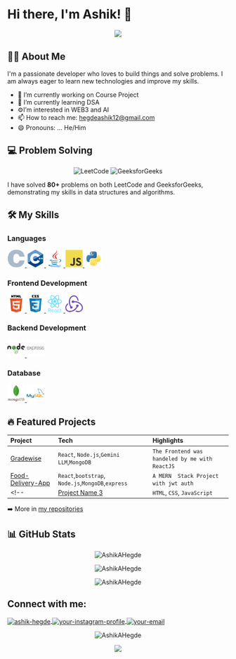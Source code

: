 # Hi there, I'm Ashik! 👋

<p align="center">
  <a href="https://github.com/AshikAHegde">
    <img src="https://capsule-render.vercel.app/api?type=waving&color=auto&height=300&section=header&text=Ashik%20Hegde&fontSize=90" />
  </a>
</p>

## 👨‍💻 About Me

I'm a passionate developer who loves to build things and solve problems. I am always eager to learn new technologies and improve my skills.

- 🔭 I’m currently working on Course Project
- 🌱 I’m currently learning DSA
- ⚙️I’m interested in WEB3 and AI
- 📫 How to reach me: hegdeashik12@gmail.com
- 😄 Pronouns: ... He/Him

## 💻 Problem Solving

<p align="center">
  <img src="https://img.shields.io/badge/-LeetCode-FFA116?style=for-the-badge&logo=LeetCode&logoColor=black" alt="LeetCode" />
  <img src="https://img.shields.io/badge/GeeksforGeeks-2F8D46?style=for-the-badge&logo=geeksforgeeks&logoColor=white" alt="GeeksforGeeks" />
</p>

I have solved **80+** problems on both LeetCode and GeeksforGeeks, demonstrating my skills in data structures and algorithms.

## 🛠️ My Skills

### Languages
<p align="left">
  <a href="https://www.cprogramming.com/" target="_blank" rel="noreferrer"> <img src="https://raw.githubusercontent.com/devicons/devicon/master/icons/c/c-original.svg" alt="c" width="40" height="40"/> </a>
  <a href="https://www.w3schools.com/cpp/" target="_blank" rel="noreferrer"> <img src="https://raw.githubusercontent.com/devicons/devicon/master/icons/cplusplus/cplusplus-original.svg" alt="cplusplus" width="40" height="40"/> </a>
  <a href="https://www.java.com" target="_blank" rel="noreferrer"> <img src="https://raw.githubusercontent.com/devicons/devicon/master/icons/java/java-original.svg" alt="java" width="40" height="40"/> </a>
  <a href="https://developer.mozilla.org/en-US/docs/Web/JavaScript" target="_blank" rel="noreferrer"> <img src="https://raw.githubusercontent.com/devicons/devicon/master/icons/javascript/javascript-original.svg" alt="javascript" width="40" height="40"/> </a>
  <a href="https://www.python.org" target="_blank" rel="noreferrer"> <img src="https://raw.githubusercontent.com/devicons/devicon/master/icons/python/python-original.svg" alt="python" width="40" height="40"/> </a>
</p>

### Frontend Development
<p align="left">
  <a href="https://www.w3.org/html/" target="_blank" rel="noreferrer"> <img src="https://raw.githubusercontent.com/devicons/devicon/master/icons/html5/html5-original-wordmark.svg" alt="html5" width="40" height="40"/> </a>
  <a href="https://www.w3schools.com/css/" target="_blank" rel="noreferrer"> <img src="https://raw.githubusercontent.com/devicons/devicon/master/icons/css3/css3-original-wordmark.svg" alt="css3" width="40" height="40"/> </a>
  <a href="https://reactjs.org/" target="_blank" rel="noreferrer"> <img src="https://raw.githubusercontent.com/devicons/devicon/master/icons/react/react-original-wordmark.svg" alt="react" width="40" height="40"/> </a>
  <a href="https://redux.js.org" target="_blank" rel="noreferrer"> <img src="https://raw.githubusercontent.com/devicons/devicon/master/icons/redux/redux-original.svg" alt="redux" width="40" height="40"/> </a>
</p>

### Backend Development
<p align="left">
  <a href="https://nodejs.org" target="_blank" rel="noreferrer"> <img src="https://raw.githubusercontent.com/devicons/devicon/master/icons/nodejs/nodejs-original-wordmark.svg" alt="nodejs" width="40" height="40"/> </a>
  <a href="https://expressjs.com" target="_blank" rel="noreferrer"> <img src="https://raw.githubusercontent.com/devicons/devicon/master/icons/express/express-original-wordmark.svg" alt="express" width="40" height="40"/> </a>
</p>

### Database
<p align="left">
  <a href="https://www.mongodb.com/" target="_blank" rel="noreferrer"> <img src="https://raw.githubusercontent.com/devicons/devicon/master/icons/mongodb/mongodb-original-wordmark.svg" alt="mongodb" width="40" height="40"/> </a>
  <a href="https://www.mysql.com/" target="_blank" rel="noreferrer"> <img src="https://raw.githubusercontent.com/devicons/devicon/master/icons/mysql/mysql-original-wordmark.svg" alt="mysql" width="40" height="40"/> </a>
</p>

## 🔥 Featured Projects

| Project | Tech | Highlights |
| :--- | :--- | :--- |
| [Gradewise](https://github.com/AshikAHegde/gradewise) | `React`, `Node.js`,`Gemini LLM`,`MongoDB` | `The Frontend was handeled by me with ReactJS` |
| [Food-Delivery-App](https://github.com/AshikAHegde/Food-Delivery-App) | `React`,`bootstrap`, `Node.js`,`MongoDB`,`express` | `A MERN  Stack Project with jwt auth` |
<!-- | [Project Name 3](https://github.com/AshikAHegde/your-repo-3) | `HTML`, `CSS`, `JavaScript` | `A brief highlight of what this project does.` | -->

➡️ More in [my repositories](https://github.com/AshikAHegde?tab=repositories)


## 📊 GitHub Stats

<p align="center">
  <img src="https://github-readme-stats.vercel.app/api?username=AshikAHegde&show_icons=true&theme=radical" alt="AshikAHegde" />
</p>
<p align="center">
  <img src="https://streak-stats.demolab.com/?user=AshikAHegde&theme=dark" alt="AshikAHegde" />
</p>
<p align="center">
  <img src="https://github-readme-stats.vercel.app/api/top-langs/?username=AshikAHegde&layout=compact&theme=vision-friendly-dark" alt="AshikAHegde" />
</p>

## Connect with me:

<p align="left">
  <a href="https://www.linkedin.com/in/ashik-hegde-60472424a?utm_source=share&utm_campaign=share_via&utm_content=profile&utm_medium=android_app" target="blank">
    <img align="center" src="https://raw.githubusercontent.com/rahuldkjain/github-profile-readme-generator/master/src/images/icons/Social/linked-in-alt.svg" alt="ashik-hegde" height="30" width="40" />
  </a>
  <a href="https://www.instagram.com/hegde.ashik?igsh=emx4NDN1azFxY2N1" target="blank">
    <img align="center" src="https://raw.githubusercontent.com/rahuldkjain/github-profile-readme-generator/master/src/images/icons/Social/instagram.svg" alt="your-instagram-profile" height="30" width="40" />
  </a>
  <a href="mailto:hegdeashik12@gmail.com" target="blank">
    <img align="center" src="https://skillicons.dev/icons?i=gmail" alt="your-email" height="30" width="40" />
  </a>
</p>
<p align="center">
  <img src="https://komarev.com/ghpvc/?username=AshikAHegde&label=Profile%20views&color=0e75b6&style=flat" alt="AshikAHegde" />
</p>

<p align="center">
  <a href="https://github.com/AshikAHegde">
    <img src="https://capsule-render.vercel.app/api?type=waving&color=auto&height=200&section=footer"/>
  </a>
</p>